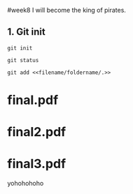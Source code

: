 #week8
I will become the king of pirates.


## 1. Git init

`git init`

`git status`

`git add <<filename/foldername/.>> `

# final.pdf
# final2.pdf
# final3.pdf

yohohohoho